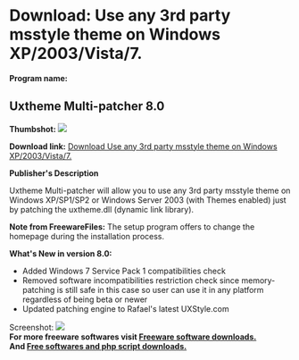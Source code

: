 # Download: Use any 3rd party msstyle theme on Windows XP/2003/Vista/7.

**Program name:**

## Uxtheme Multi-patcher 8.0

  
**Thumbshot:** ![](http://www.freewarefiles.com/screenshot/uxthememp_md.jpg)   
  
**Download link:** [Download Use any 3rd party msstyle theme on Windows XP/2003/Vista/7.](http://freesoftwares.boysofts.com/Uxtheme-Multi-patcher_program_18733.html)  
  


**Publisher's Description**  
  


Uxtheme Multi-patcher will allow you to use any 3rd party msstyle theme on Windows XP/SP1/SP2 or Windows Server 2003 (with Themes enabled) just by patching the uxtheme.dll (dynamic link library). 

**Note from FreewareFiles:** The setup program offers to change the homepage during the installation process.

**What's New in version 8.0:**

  * Added Windows 7 Service Pack 1 compatibilities check 
  * Removed software incompatibilities restriction check since memory-patching is still safe in this case so user can use it in any platform regardless of being beta or newer 
  * Updated patching engine to Rafael's latest UXStyle.com 

  
  
Screenshot: ![](http://www.freewarefiles.com/screenshot/uxthememp.jpg)   
**For more freeware softwares visit [Freeware software downloads.](http://freesoftwares.boysofts.com/)**   
**And [Free softwares and php script downloads.](http://www.boysofts.com/)**
